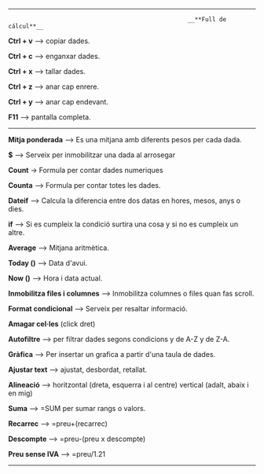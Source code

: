 ------------------------------------------------------------------------------------------------------------------------------------------ 

                                                       __**Full de cálcul**__

**Ctrl + v** --> copiar dades.

**Ctrl + c** --> enganxar dades.

**Ctrl + x** --> tallar dades.

**Ctrl + z** --> anar cap enrere.

**Ctrl + y** --> anar cap endevant.

**F11** --> pantalla completa.

------------------------------------------------------------------------------------------------------------------------------------------ 

**Mitja ponderada** --> Es una mitjana amb diferents pesos per cada dada.

**$** --> Serveix per inmobilitzar una dada al arrosegar

**Count** -> Formula per contar dades numeriques

**Counta** --> Formula per contar totes les dades.

**Dateif** --> Calcula la diferencia entre dos datas en hores, mesos, anys o dies.

**if** --> Si es cumpleix la condició surtira una cosa y si no es cumpleix un altre.

**Average** --> Mitjana aritmètica.

**Today ()** --> Data d'avui.

**Now ()** --> Hora i data actual.

**Inmobilitza files i columnes** --> Inmobilitza columnes o files quan fas scroll.

**Format condicional** --> Serveix per resaltar informació.

**Amagar cel·les** (click dret)

**Autofiltre** --> per filtrar dades segons condicions y de A-Z y de Z-A.

**Gràfica** --> Per insertar un grafica a partir d'una taula de dades.

**Ajustar text** --> ajustat, desbordat, retallat.

**Alineació** --> horitzontal (dreta, esquerra i al centre) vertical (adalt, abaix i en mig)

**Suma** --> =SUM per sumar rangs o valors.

**Recarrec** --> =preu+(recarrec)

**Descompte** --> =preu-(preu x descompte)

**Preu sense IVA** --> =preu/1.21

------------------------------------------------------------------------------------------------------------------------------------------ 
